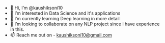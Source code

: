 - 👋 Hi, I’m @kaushiksoni10
- 👀 I’m interested in Data Science and it's applications
- 🌱 I’m currently learning Deep learning in more detail
- 💞️ I’m looking to collaborate on any NLP project since I have experience in this.
- 📫 Reach me out on - kaushiksoni10@gmail.com 

<!---
kaushiksoni10/kaushiksoni10 is a ✨ special ✨ repository because its `README.md` (this file) appears on your GitHub profile.
You can click the Preview link to take a look at your changes.
--->
